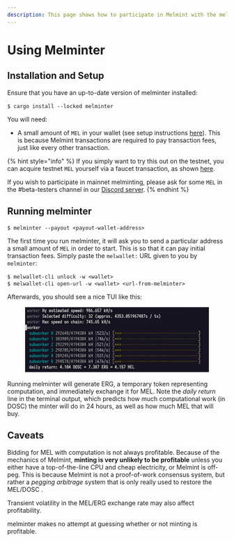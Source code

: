```yaml
---
description: This page shows how to participate in Melmint with the melminter CLI.
---
```


# Using Melminter

## Installation and Setup

Ensure that you have an up-to-date version of melminter installed:

```shell-session
$ cargo install --locked melminter
```

You will need:

* A small amount of `MEL` in your wallet (see setup instructions [here](../../using-wallets/getting-started.md)). This is because Melmint transactions are required to pay transaction fees, just like every other transaction.

{% hint style="info" %}
If you simply want to try this out on the testnet, you can acquire testnet `MEL` yourself via a faucet transaction, as shown [here](../../using-wallets/getting-started.md#fund-wallet).

If you wish to participate in mainnet melminting, please ask for some `MEL` in the #beta-testers channel in our [Discord server](https://discord.gg/UXhxujHH).
{% endhint %}

## Running  melminter

```shell-session
$ melminter --payout <payout-wallet-address>
```

The first time you run melminter, it will ask you to send a particular address a small amount of `MEL` in order to start. This is so that it can pay initial transaction fees. Simply paste the `melwallet:`  URL given to you by `melminter`:

```shell-session
$ melwallet-cli unlock -w <wallet>
$ melwallet-cli open-url -w <wallet> <url-from-melminter>
```

Afterwards, you should see a nice TUI like this:

<figure><img src="../../../.gitbook/assets/image.png" alt=""><figcaption></figcaption></figure>

Running melminter will generate ERG, a temporary token representing computation, and immediately exchange it for MEL. Note the _daily return_ line in the terminal output, which predicts how much computational work (in DOSC) the minter will do in 24 hours, as well as how much MEL that will buy.

## Caveats

Bidding for MEL with computation is not always profitable. Because of the mechanics of Melmint, **minting is very unlikely to be profitable** unless you either have a top-of-the-line CPU and cheap electricity, or Melmint is off-peg. This is because Melmint is not a proof-of-work consensus system, but rather a _pegging arbitrage_ system that is only really used to restore the MEL/DOSC .

Transient volatility in the MEL/ERG exchange rate may also affect profitability.

melminter makes no attempt at guessing whether or not minting is profitable.
